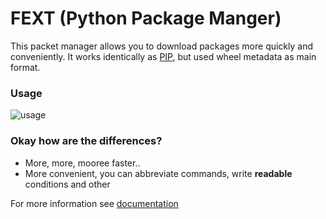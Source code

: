 # FEXT (Python Package Manger)

This packet manager allows you to download packages more quickly and conveniently.
It works identically as [PIP](https://github.com/pypa/pip), but used wheel metadata as main format.

### Usage
![usage](https://i.imgur.com/Jl84M7x.gif)

### Okay how are the differences?
+ More, more, mooree faster..
+ More convenient, you can abbreviate commands, write **readable** conditions and other

For more information see [documentation](../../wiki)
